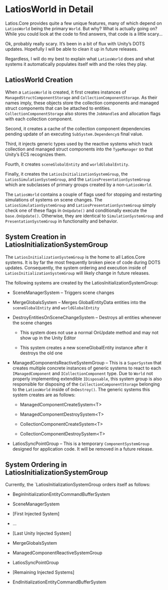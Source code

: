 # LatiosWorld in Detail

Latios.Core provides quite a few unique features, many of which depend on
`LatiosWorld` being the primary `World`. But why? What is actually going on?
While you could look at the code to find answers, that code is a little scary…

Ok, probably really scary. It’s been in a bit of flux with Unity’s DOTS updates.
Hopefully I will be able to clean it up in future releases.

Regardless, I will do my best to explain what `LatiosWorld` does and what
systems it automatically populates itself with and the roles they play.

## LatiosWorld Creation

When a `LatiosWorld` is created, it first creates instances of
`ManagedStructComponentStorage` and `CollectionComponentStorage`. As their
names imply, these objects store the collection components and managed struct
components that can be attached to entities. `CollectionComponentStorage` also
stores the `JobHandle`s and allocation flags with each collection component.

Second, it creates a cache of the collection component dependencies pending
update of an executing `SubSystem.Dependency`s final value.

Third, it injects generic types used by the reactive systems which track
collection and managed struct components into the `TypeManager` so that
Unity’s ECS recognizes them.

Fourth, it creates `sceneGlobalEntity` and `worldGlobalEntity`.

Finally, it creates the `LatiosInitializationSystemGroup`, the
`LatiosSimulationSystemGroup`, and the `LatiosPresentationSystemGroup` which
are subclasses of primary groups created by a non-`LatiosWorld`.

The `LatiosWorld` contains a couple of flags used for stopping and restarting
simulations of systems on scene changes. The `LatiosSimulationSystemGroup` and
`LatiosPresentationSystemGroup` simply check one of these flags in
`OnUpdate()` and conditionally execute the `base.OnUpdate()`. Otherwise,
they are identical to `SimulationSystemGroup` and `PresentationSystemGroup`
in functionality and behavior.

## System Creation in LatiosInitializationSystemGroup

The `LatiosInitializationSystemGroup` is the home to all Latios.Core systems.
It is by far the most frequently broken piece of code during DOTS updates.
Consequently, the system ordering and execution inside of
`LatiosInitializationSystemGroup` will likely change in future releases.

The following systems are created by the LatiosInitializationSystemGroup:

-   SceneManagerSystem – Triggers scene changes

-   MergeGlobalsSystem – Merges GlobalEntityData entities into the
    `sceneGlobalEntity` and `worldGlobalEntity`

-   DestroyEntitiesOnSceneChangeSystem – Destroys all entities whenever the
    scene changes

    -   This system does not use a normal OnUpdate method and may not show up in
        the Unity Editor

    -   This system creates a new sceneGlobalEntity instance after it destroys
        the old one

-   ManagedComponentsReactiveSystemGroup – This is a `SuperSystem` that
    creates multiple concrete instances of generic systems to react to each
    `IManagedComponent` and `ICollectionComponent` type. Due to `World`
    not properly implementing extendible `IDisposable`, this system group is
    also responsible for disposing of the `CollectionComponentStorage`
    belonging to the `LatiosWorld` inside of `OnDestroy()`. The generic
    systems this system creates are as follows:

    -   ManagedComponentCreateSystem\<T\>

    -   ManagedComponentDestroySystem\<T\>

    -   CollectionComponentCreateSystem\<T\>

    -   CollectionComponentDestroySystem\<T\>

-   LatiosSyncPointGroup – This is a temporary `ComponentSystemGroup` designed
    for application code. It will be removed in a future release.

## System Ordering in LatiosInitializationSystemGroup

Currently, the `LatiosInitializationSystemGroup orders itself as follows:

-   BeginInitializationEntityCommandBufferSystem

-   SceneManagerSystem

-   [First Injected System]

-   …

-   [Last Unity Injected System]

-   MergeGlobalsSystem

-   ManagedComponentReactiveSystemGroup

-   LatiosSyncPointGroup

-   [Remaining Injected Systems]

-   EndInitializationEntityCommandBufferSystem
